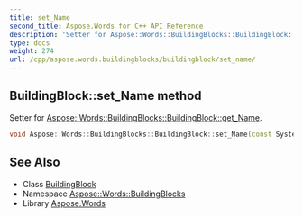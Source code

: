 ```yaml
---
title: set_Name
second_title: Aspose.Words for C++ API Reference
description: 'Setter for Aspose::Words::BuildingBlocks::BuildingBlock::get_Name.'
type: docs
weight: 274
url: /cpp/aspose.words.buildingblocks/buildingblock/set_name/
---
```

## BuildingBlock::set_Name method


Setter for [Aspose::Words::BuildingBlocks::BuildingBlock::get_Name](../get_name/).

```cpp
void Aspose::Words::BuildingBlocks::BuildingBlock::set_Name(const System::String &value)
```

## See Also

* Class [BuildingBlock](../)
* Namespace [Aspose::Words::BuildingBlocks](../../)
* Library [Aspose.Words](../../../)
